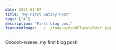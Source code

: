 ```yaml
---
date: 2021-01-07
title: "My First Gatsby Post"
tags: ["4"]
description: "First blog post"
featuredImage: ../../images/deskPlaceholder.jpg
---
```


Oooooh-weeee, my first blog post!
